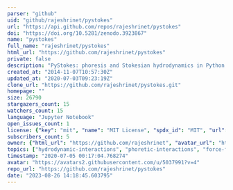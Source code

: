 ```yaml
---
parser: "github"
uid: "github/rajeshrinet/pystokes"
url: "https://api.github.com/repos/rajeshrinet/pystokes"
doi: "https://doi.org/10.5281/zenodo.3923867"
name: "pystokes"
full_name: "rajeshrinet/pystokes"
html_url: "https://github.com/rajeshrinet/pystokes"
private: false
description: "PyStokes: phoresis and Stokesian hydrodynamics in Python: https://github.com/rajeshrinet/pystokes"
created_at: "2014-11-07T10:57:30Z"
updated_at: "2020-07-03T09:23:19Z"
clone_url: "https://github.com/rajeshrinet/pystokes.git"
homepage: ""
size: 26790
stargazers_count: 15
watchers_count: 15
language: "Jupyter Notebook"
open_issues_count: 1
license: {"key": "mit", "name": "MIT License", "spdx_id": "MIT", "url": "https://api.github.com/licenses/mit", "node_id": "MDc6TGljZW5zZTEz"}
subscribers_count: 5
owner: {"html_url": "https://github.com/rajeshrinet", "avatar_url": "https://avatars2.githubusercontent.com/u/5037991?v=4", "login": "rajeshrinet", "type": "User"}
topics: ["hydrodynamic-interactions", "phoretic-interactions", "force-fields", "stokesian-hydrodynamics", "active-particles", "colloids", "stokes-flow", "traction", "python", "cython", "phase-separation", "crystallization", "pystokes", "active-colloids", "autophoretic-suspensions"]
timestamp: "2020-07-05 00:17:04.768274"
avatar: "https://avatars2.githubusercontent.com/u/5037991?v=4"
repo_url: "https://github.com/rajeshrinet/pystokes"
date: "2023-08-26 14:18:45.603795"
---
```

